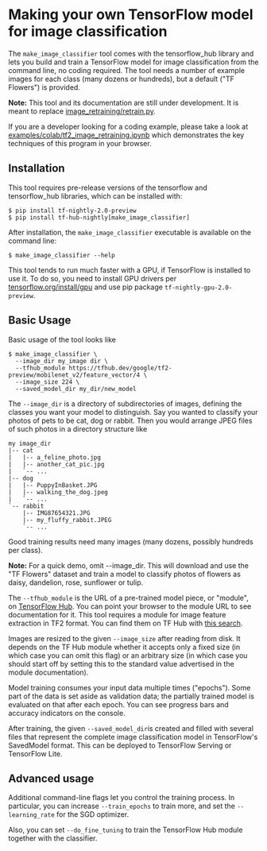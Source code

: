 # Making your own TensorFlow model for image classification

The `make_image_classifier` tool comes with the tensorflow_hub library
and lets you build and train a TensorFlow model for image classification
from the command line, no coding required. The tool needs
a number of example images for each class (many dozens or hundreds),
but a default ("TF Flowers") is provided.

**Note:** This tool and its documentation are still under development.
It is meant to replace
[image_retraining/retrain.py](https://github.com/tensorflow/hub/blob/master/examples/image_retraining/retrain.py).

If you are a developer looking for a coding example, please take a look at
[examples/colab/tf2_image_retraining.ipynb](https://colab.research.google.com/github/tensorflow/hub/blob/master/examples/colab/tf2_image_retraining.ipynb)
which demonstrates the key techniques of this program in your browser.


## Installation

This tool requires pre-release versions of the tensorflow and tensorflow_hub
libraries, which can be installed with:

```shell
$ pip install tf-nightly-2.0-preview
$ pip install tf-hub-nightly[make_image_classifier]
```

<!-- TODO(b/139467904): replace by tensorflow>=2.0.0 -->
<!-- and matching tensorflow_hub once available. -->

After installation, the `make_image_classifier` executable is available
on the command line:

```shell
$ make_image_classifier --help
```

This tool tends to run much faster with a GPU, if TensorFlow is installed
to use it. To do so, you need to install GPU drivers per
[tensorflow.org/install/gpu](https://www.tensorflow.org/install/gpu)
and use pip package `tf-nightly-gpu-2.0-preview`.


## Basic Usage

Basic usage of the tool looks like

```shell
$ make_image_classifier \
  --image_dir my_image dir \
  --tfhub_module https://tfhub.dev/google/tf2-preview/mobilenet_v2/feature_vector/4 \
  --image_size 224 \
  --saved_model_dir my_dir/new_model
```

The `--image_dir` is a directory of subdirectories of images, defining
the classes you want your model to distinguish. Say you wanted to
classify your photos of pets to be cat, dog or rabbit. Then you would
arrange JPEG files of such photos in a directory structure like

```
my image_dir
|-- cat
|   |-- a_feline_photo.jpg
|   |-- another_cat_pic.jpg
|   `-- ...
|-- dog
|   |-- PuppyInBasket.JPG
|   |-- walking_the_dog.jpeg
|   `-- ...
`-- rabbit
    |-- IMG87654321.JPG
    |-- my_fluffy_rabbit.JPEG
    `-- ...
```

Good training results need many images (many dozens, possibly hundreds
per class).

**Note:** For a quick demo, omit --image_dir. This will download and use
the "TF Flowers" dataset and train a model to classify photos of flowers
as daisy, dandelion, rose, sunflower or tulip.

The `--tfhub_module` is the URL of a pre-trained model piece, or "module",
on [TensorFlow Hub](https://tfhub.dev). You can point your browser to the
module URL to see documentation for it. This tool requires a module
for image feature extraction in TF2 format. You can find them on TF Hub with
[this search](https://tfhub.dev/s?module-type=image-feature-vector&q=tf2).

Images are resized to the given `--image_size` after reading from
disk. It depends on the TF Hub module whether it accepts only a fixed size
(in which case you can omit this flag) or an arbitrary size (in which
case you should start off by setting this to the standard value
advertised in the module documentation).

Model training consumes your input data multiple times ("epochs").
Some part of the data is set aside as validation data; the partially
trained model is evaluated on that after each epoch. You can see
progress bars and accuracy indicators on the console.

After training, the given `--saved_model_dir`is created and filled
with several files that represent the complete image classification model
in TensorFlow's SavedModel format. This can be deployed to
TensorFlow Serving or TensorFlow Lite.


## Advanced usage

Additional command-line flags let you control the training process.
In particular, you can increase `--train_epochs` to train more,
and set the `--learning_rate` for the SGD optimizer.

Also, you can set `--do_fine_tuning` to train the TensorFlow Hub
module together with the classifier.
